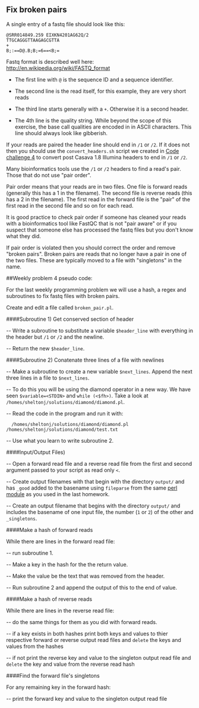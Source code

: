 ## Fix broken pairs

A single entry of a fastq file should look like this:

```
@SRR014849.259 EIXKN4201AG62Q/2
TTGCAGGGTTAAGAGCGTTA
+
B;:==D@.B;B;=6==<B;=
```

Fastq format is described well here: http://en.wikipedia.org/wiki/FASTQ_format

- The first line with `@` is the sequence ID and a sequence identifier. 

- The second line is the read itself, for this example, they are very short reads

- The third line starts generally with a `+`. Otherwise it is a second header.

- The 4th line is the quality string. While beyond the scope of this exercise, the base call qualities are encoded in in ASCII characters. This line should always look like gibberish.

If your reads are paired the header line should end in `/1` or `/2`. If it does not then you should use the `convert_headers.sh` script we created in [Code challenge 4](https://github.com/NGSAnalysisOnBeocatClass/in_class_problems/blob/master/Lecture3.md#code-challenge-4) to convert post Casava 1.8 Illumina headers to end in `/1` or `/2`.

Many bioinformatics tools use the `/1` or `/2` headers to find a read's pair. Those that do not use "pair order". 

Pair order means that your reads are in two files. One file is forward reads (generally this has a 1 in the filename). The second file is reverse reads (this has a 2 in the filename). The first read in the forward file is the "pair" of the first read in the second file and so on for each read.

It is good practice to check pair order if someone has cleaned your reads with a bioinformatics tool like FastQC that is not "pair aware" or if you suspect that someone else has processed the fastq files but you don't know what they did.

If pair order is violated then you should correct the order and remove "broken pairs". Broken pairs are reads that no longer have a pair in one of the two files. These are typically moved to a file with "singletons" in the name.

##Weekly problem 4 pseudo code:

For the last weekly programming problem we will use a hash, a regex and subroutines to fix fastq files with broken pairs.

Create and edit a file called `broken_pair.pl`.

####Subroutine 1) Get conserved section of header

-- Write a subroutine to substitute a variable `$header_line` with everything in the header but `/1` or `/2` and the newline. 

-- Return the new `$header_line`.

####Subroutine 2) Conatenate three lines of a file with newlines

-- Make a subroutine to create a new variable `$next_lines`. Append the next three lines in a file to `$next_lines`. 

-- To do this you will be using the diamond operator in a new way. We have seen `$variable=<STDIN>` and `while (<$fh>)`. Take a look at `/homes/sheltonj/solutions/diamond/diamond.pl`.

-- Read the code in the program and run it with:

```
  /homes/sheltonj/solutions/diamond/diamond.pl /homes/sheltonj/solutions/diamond/test.txt
```
-- Use what you learn to write subroutine 2.

####Input/Output Files)

-- Open a forward read file and a reverse read file from the first and second argument passed to your script as read only `<`.

-- Create output filenames with that begin with the directory `output/` and has `_good` added to the basename using `fileparse` from the same [perl module](https://github.com/NGSAnalysisOnBeocatClass/homework/blob/master/homework_6.md#step-3-create-your-output-file) as you used in the last homework.

-- Create an output filename that begins with the directory `output/` and includes the basename of one input file, the number (`1` or `2`) of the other and `_singletons`.

####Make a hash of forward reads

While there are lines in the forward read file:

-- run subroutine 1.

-- Make a key in the hash for the the return value.

-- Make the value be the text that was removed from the header. 

-- Run subroutine 2 and append the output of this to the end of value.

####Make a hash of reverse reads

While there are lines in the reverse read file:

-- do the same things for them as you did with forward reads.

-- if a key exists in both hashes print both keys and values to thier respective forward or reverse output read files and `delete` the keys and values from the hashes

-- if not print the reverse key and value to the singleton output read file and `delete` the key and value from the reverse read hash

####Find the forward file's singletons

For any remaining key in the forward hash:

-- print the forward key and value to the singleton output read file




